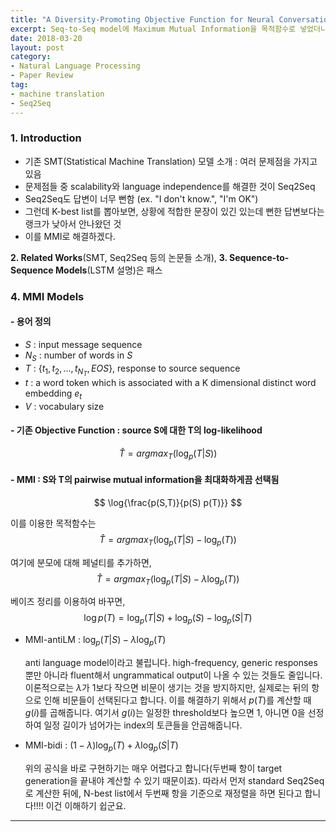 ```yaml
---
title: "A Diversity-Promoting Objective Function for Neural Conversation Models"
excerpt: Seq-to-Seq model에 Maximum Mutual Information을 목적함수로 넣었더니 더 좋은 결과(more diverse, interesting, and appropriate responses)가 나왔다라는 논문입니다.
date: 2018-03-20
layout: post
category:
- Natural Language Processing
- Paper Review
tag:
- machine translation
- Seq2Seq
---
```


### 1. Introduction
- 기존 SMT(Statistical Machine Translation) 모델 소개 : 여러 문제점을 가지고 있음
- 문제점들 중 scalability와 language independence를 해결한 것이 Seq2Seq
- Seq2Seq도 답변이 너무 뻔함 (ex. "I don't know.", "I'm OK")
- 그런데 K-best list를 뽑아보면, 상황에 적합한 문장이 있긴 있는데 뻔한 답변보다는 랭크가 낮아서 안나왔던 것
- 이를 MMI로 해결하겠다.

**2. Related Works**(SMT, Seq2Seq 등의 논문들 소개), **3. Sequence-to-Sequence Models**(LSTM 설명)은 패스

### 4. MMI Models
#### - 용어 정의
- $S$ : input message sequence
- $N_S$ : number of words in $S$
- $T$ : {$t_1, t_2, ..., t_{N_T},EOS$}, response to source sequence
- $t$ : a word token which is associated with a K dimensional distinct word embedding $e_t$
- $V$ : vocabulary size

#### - 기존 Objective Function : source S에 대한 T의 log-likelihood
$$
\hat{T} = argmax_T(\log_p(T|S))
$$

#### - MMI : S와 T의 pairwise mutual information을 최대화하게끔 선택됨
$$
\log{\frac{p(S,T)}{p(S) p(T)}}
$$

이를 이용한 목적함수는
$$
\hat{T} = argmax_T(\log_p(T|S)-\log_p(T))
$$

여기에 분모에 대해 페널티를 추가하면,
$$
\hat{T} = argmax_T(\log_p(T|S)-\lambda \log_p(T))
$$

베이즈 정리를 이용하여 바꾸면,
$$
\log{p(T)} = \log_p(T|S) + \log_p(S) - \log_p(S|T)
$$

- MMI-antiLM : $\log_p(T|S)-\lambda \log_p(T)$

    anti language model이라고 불립니다. high-frequency, generic responses뿐만 아니라 fluent해서 ungrammatical output이 나올 수 있는 것들도 줄입니다. 이론적으로는 $\lambda$가 1보다 작으면 비문이 생기는 것을 방지하지만, 실제로는 뒤의 항으로 인해 비문들이 선택된다고 합니다. 이를 해결하기 위해서 $p(T)$를 계산할 때 $g(i)$를 곱해줍니다. 여기서 $g(i)$는 일정한 threshold보다 높으면 1, 아니면 0을 선정하여 일정 길이가 넘어가는 index의 토큰들을 안곱해줍니다.
    

- MMI-bidi : $(1-\lambda)\log_p(T)+\lambda \log_p(S|T)$
    
    위의 공식을 바로 구현하기는 매우 어렵다고 합니다(두번째 항이 target generation을 끝내야 계산할 수 있기 때문이죠). 따라서 먼저 standard Seq2Seq로 계산한 뒤에, N-best list에서 두번째 항을 기준으로 재정렬을 하면 된다고 합니다!!!! 이건 이해하기 쉽군요.

---

    
    
    